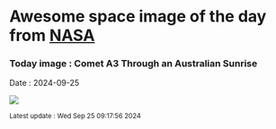 
# Awesome space image of the day from [NASA](https://api.nasa.gov/)

### Today image : Comet A3 Through an Australian Sunrise
Date : 2024-09-25

![](https://apod.nasa.gov/apod/image/2409/Comet23A3_LucyHu_960.jpg)

<small>Latest update : Wed Sep 25 09:17:56 2024</small>
        
